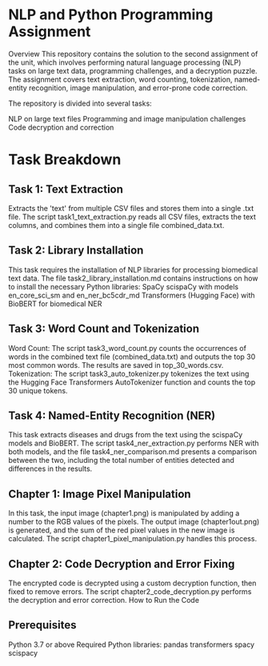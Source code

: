 # NLP and Python Programming Assignment
Overview
This repository contains the solution to the second assignment of the unit, which involves performing natural language processing (NLP) tasks on large text data, programming challenges, and a decryption puzzle. The assignment covers text extraction, word counting, tokenization, named-entity recognition, image manipulation, and error-prone code correction.

The repository is divided into several tasks:

NLP on large text files
Programming and image manipulation challenges
Code decryption and correction
# Task Breakdown
## Task 1: Text Extraction
Extracts the 'text' from multiple CSV files and stores them into a single .txt file.
The script task1_text_extraction.py reads all CSV files, extracts the text columns, and combines them into a single file combined_data.txt.
## Task 2: Library Installation
This task requires the installation of NLP libraries for processing biomedical text data.
The file task2_library_installation.md contains instructions on how to install the necessary Python libraries:
SpaCy
scispaCy with models en_core_sci_sm and en_ner_bc5cdr_md
Transformers (Hugging Face) with BioBERT for biomedical NER
## Task 3: Word Count and Tokenization
Word Count: The script task3_word_count.py counts the occurrences of words in the combined text file (combined_data.txt) and outputs the top 30 most common words. The results are saved in top_30_words.csv.
Tokenization: The script task3_auto_tokenizer.py tokenizes the text using the Hugging Face Transformers AutoTokenizer function and counts the top 30 unique tokens.
## Task 4: Named-Entity Recognition (NER)
This task extracts diseases and drugs from the text using the scispaCy models and BioBERT.
The script task4_ner_extraction.py performs NER with both models, and the file task4_ner_comparison.md presents a comparison between the two, including the total number of entities detected and differences in the results.
## Chapter 1: Image Pixel Manipulation
In this task, the input image (chapter1.png) is manipulated by adding a number to the RGB values of the pixels.
The output image (chapter1out.png) is generated, and the sum of the red pixel values in the new image is calculated.
The script chapter1_pixel_manipulation.py handles this process.
## Chapter 2: Code Decryption and Error Fixing
The encrypted code is decrypted using a custom decryption function, then fixed to remove errors.
The script chapter2_code_decryption.py performs the decryption and error correction.
How to Run the Code
## Prerequisites
Python 3.7 or above
Required Python libraries:
pandas
transformers
spacy
scispacy
